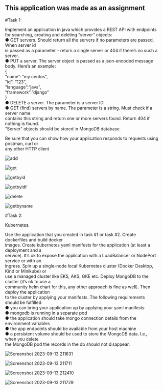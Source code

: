 ## This application was made as an assignment


#Task 1:

Implement an application in java which provides a REST API with endpoints for searching,
creating and deleting “server” objects:  
  ● GET servers. Should return all the servers if no parameters are passed. When server id  
    is passed as a parameter - return a single server or 404 if there’s no such a server.  
  ● PUT a server. The server object is passed as a json-encoded message body. Here’s an example:  
    {  
      “name”: ”my centos”,  
      “id”: “123”,  
      “language”:”java”,  
      “framework”:”django”  
    }  
  ● DELETE a server. The parameter is a server ID.  
  ● GET (find) servers by name. The parameter is a string. Must check if a server name  
    contains this string and return one or more servers found. Return 404 if nothing is found.  
    “Server” objects should be stored in MongoDB database.  
  
Be sure that you can show how your application responds to requests using postman, curl or  
any other HTTP client  

![add](https://github.com/pal-akash/springboot-kaiburr-application/assets/108969268/fb0f9b64-d3cd-4cef-9e49-b7f70c6638a4)  
  
![get](https://github.com/pal-akash/springboot-kaiburr-application/assets/108969268/1786aa96-0f62-4d5a-9d65-671c0d8fd3de)  
  
![getbyid](https://github.com/pal-akash/springboot-kaiburr-application/assets/108969268/348f25a1-723c-4453-a06a-7ba92e90db84)  
  
![getbyidf](https://github.com/pal-akash/springboot-kaiburr-application/assets/108969268/a21dc64c-d2cb-4037-9262-e2fff29066f3)  
  
![delete](https://github.com/pal-akash/springboot-kaiburr-application/assets/108969268/2427a612-bb75-491b-8773-2b61e075dfdc)  
  
![getbyname](https://github.com/pal-akash/springboot-kaiburr-application/assets/108969268/1e1495b3-2e6f-49ea-bf49-6c646ae10a47)  

#Task 2:

Kubernetes.

  Use the application that you created in task #1 or task #2. Create dockerfiles and build docker  
  images. Create kubernetes yaml manifests for the application (at least a deployment and a  
  service). It’s ok to expose the application with a LoadBalancer or NodePort service or with an  
  ingress. Spin up a single-node local Kubernetes cluster (Docker Desktop, Kind or Minikube) or  
  use a managed cluster like EKS, AKS, GKE etc. Deploy MongoDB to the cluster (it’s ok to use a  
  community helm chart for this, any other approach is fine as well). Then deploy the application  
  to the cluster by applying your manifests. The following requirements should be fulfilled:  
    ● you can bring your application up by applying your yaml manifests  
    ● mongodb is running in a separate pod  
    ● the application should take mongo connection details from the environment variables  
    ● the app endpoints should be available from your host machine  
    ● a persistent volume should be used to store the MongoDB data. I.e., when you delete  
      the MongoDB pod the records in the db should not disappear.  


![Screenshot 2023-09-13 211631](https://github.com/pal-akash/springboot-kaiburr-application/assets/108969268/e3537d85-2063-4caf-9811-9178bd2b93d2)  
  
![Screenshot 2023-09-13 211711](https://github.com/pal-akash/springboot-kaiburr-application/assets/108969268/28674e59-a3c3-45d9-895f-0ebea4266c11)
  
![Screenshot 2023-09-13 212410](https://github.com/pal-akash/springboot-kaiburr-application/assets/108969268/f69f5fd2-c9a3-4e98-9185-0eff3c1c5b90)
  
![Screenshot 2023-09-13 211729](https://github.com/pal-akash/springboot-kaiburr-application/assets/108969268/7f5c137d-090e-4e97-b773-84fb0cba9e51)



